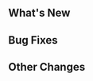 ## What's New
<!---
Add a new bullet for each change, e.g.:
* Change 1
* Change 2
* Change 3
-->

## Bug Fixes
<!---
Add a new bullet for each fix, e.g.:
* Fix 1
* Fix 2
* Fix 3
-->

## Other Changes
<!---
Add a new bullet for each change, e.g.:
* Change 1
* Change 2
* Change 3
-->

<!---
Don't forget to auto-generate the full changelog, e.g.:
**Full Changelog**: https://github.com/jordanbaird/Ice/compare/0.0.1...0.0.2
-->
